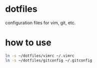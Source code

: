 # dotfiles
configuration files for vim, git, etc.

# how to use
```bash
ln -s ~/dotfiles/vimrc ~/.vimrc
ln -s ~/dotfiles/gitconfig ~/.gitconfig
```
